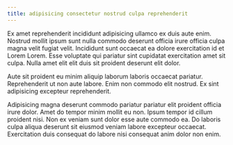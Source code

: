 ```yaml
---
title: adipisicing consectetur nostrud culpa reprehenderit
---
```


Ex amet reprehenderit incididunt adipisicing ullamco ex duis aute enim. Nostrud mollit ipsum sunt nulla commodo deserunt officia irure officia culpa magna velit fugiat velit. Incididunt sunt occaecat ea dolore exercitation id et Lorem Lorem. Esse voluptate qui pariatur sint cupidatat exercitation amet sit culpa. Nulla amet elit elit duis sit proident deserunt elit dolor.

Aute sit proident eu minim aliquip laborum laboris occaecat pariatur. Reprehenderit ut non aute labore. Enim non commodo elit nostrud. Ex sint adipisicing excepteur reprehenderit.

Adipisicing magna deserunt commodo pariatur pariatur elit proident officia irure dolor. Amet do tempor minim mollit eu non. Ipsum tempor id cillum proident nisi. Non ex veniam sunt dolor esse aute commodo ea. Do laboris culpa aliqua deserunt sit eiusmod veniam labore excepteur occaecat. Exercitation duis consequat do labore nisi consequat anim dolor non enim.